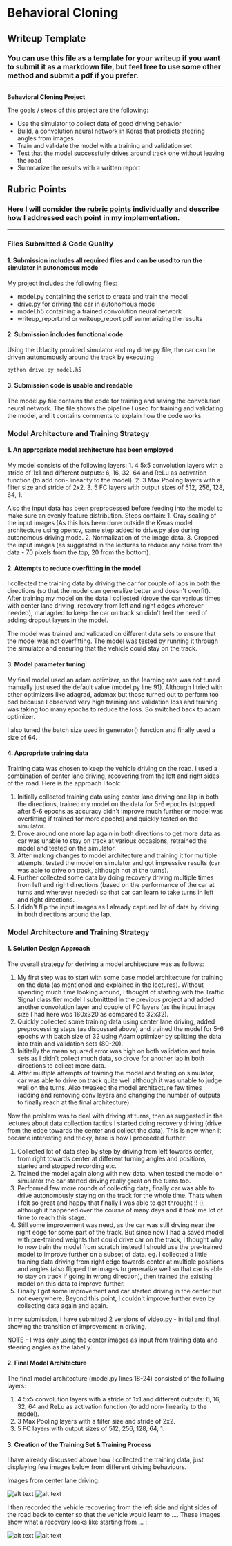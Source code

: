 # **Behavioral Cloning** 

## Writeup Template

### You can use this file as a template for your writeup if you want to submit it as a markdown file, but feel free to use some other method and submit a pdf if you prefer.

---

**Behavioral Cloning Project**

The goals / steps of this project are the following:
* Use the simulator to collect data of good driving behavior
* Build, a convolution neural network in Keras that predicts steering angles from images
* Train and validate the model with a training and validation set
* Test that the model successfully drives around track one without leaving the road
* Summarize the results with a written report


[//]: # (Image References)

[image1]: ./recovery_driving_fromright.JPG "Image1"
[image2]: ./recovery_driving_fromleft.JPG "Image2"
[image3]: ./center_driving_clockwise.JPG "Image3"
[image4]: ./center_driving_anticlockwise.JPG "Image4"


## Rubric Points
### Here I will consider the [rubric points](https://review.udacity.com/#!/rubrics/432/view) individually and describe how I addressed each point in my implementation.  

---
### Files Submitted & Code Quality


#### 1. Submission includes all required files and can be used to run the simulator in autonomous mode

My project includes the following files:
* model.py containing the script to create and train the model
* drive.py for driving the car in autonomous mode
* model.h5 containing a trained convolution neural network 
* writeup_report.md or writeup_report.pdf summarizing the results

#### 2. Submission includes functional code
Using the Udacity provided simulator and my drive.py file, the car can be driven autonomously around the track by executing 
```sh
python drive.py model.h5
```


#### 3. Submission code is usable and readable

The model.py file contains the code for training and saving the convolution neural network. The file shows the pipeline I used for training and validating the model, and it contains comments to explain how the code works.



### Model Architecture and Training Strategy

#### 1. An appropriate model architecture has been employed

My model consists of the following layers:
    1. 4 5x5 convolution layers with a stride of 1x1 and different outputs: 6, 16, 32, 64 and ReLu as activation function (to add non-            linearity to the model).
    2. 3 Max Pooling layers with a filter size and stride of 2x2.
    3. 5 FC layers with output sizes of 512, 256, 128, 64, 1.

Also the input data has been preprocessed before feeding into the model to make sure an evenly feature distribution. Steps contain:
    1. Gray scaling of the input images (As this has been done outside the Keras model architecture using opencv, same step added to              drive.py also during autonomous driving mode.
    2. Normalization of the image data.
    3. Cropped the input images (as suggested in the lectures to reduce any noise from the data - 70 pixels from the top, 20 from the              bottom).


#### 2. Attempts to reduce overfitting in the model

I collected the training data by driving the car for couple of laps in both the directions (so that the model can generalize better and doesn't overfit). After training my model on the data I collected (drove the car various times with center lane driving, recovery from left and right edges wherever needed), managded to keep the car on track so didn't feel the need of adding dropout layers in the model.

The model was trained and validated on different data sets to ensure that the model was not overfitting. The model was tested by running it through the simulator and ensuring that the vehicle could stay on the track.

#### 3. Model parameter tuning

My final model used an adam optimizer, so the learning rate was not tuned manually just used the default value (model.py line 91). Although I tried with other optimizers like adagrad, adamax but those turned out to perform too bad because I observed very high training and validation loss and training was taking too many epochs to reduce the loss. So switched back to adam optimizer.

I also tuned the batch size used in generator() function and finally used a size of 64.


#### 4. Appropriate training data

Training data was chosen to keep the vehicle driving on the road. I used a combination of center lane driving, recovering from the left and right sides of the road. Here is the approach I took:

   1. Initially collected training data using center lane driving one lap in both the directions, trained my model on the data for 5-6           epochs (stopped after 5-6 epochs as accuracy didn't improve much further or model was overfitting if trained for more epochs) and           quickly tested on the simulator.
   2. Drove around one more lap again in both directions to get more data as car was unable to stay on track at various occasions,               retrained the model and tested on the simulator.
   3. After making changes to model architecture and training it for multiple attempts, tested the model on simulator and got impressive         results (car was able to drive on track, although not at the turns).
   4. Further collected some data by doing recovery driving multiple times from left and right directions (based on the performance of the         car at turns and wherever needed) so that car can learn to take turns in left and right directions.
   5. I didn't flip the input images as I already captured lot of data by driving in both directions around the lap.



### Model Architecture and Training Strategy

#### 1. Solution Design Approach

The overall strategy for deriving a model architecture was as follows:

   1. My first step was to start with some base model architecture for training on the data (as mentioned and explained in the lectures).         Without spending much time looking around, I thought of starting with the Traffic Signal classifier model I submittted in the               previous project and added another convolution layer and couple of FC layers (as the input image size I had here was 160x320 as             compared to 32x32).
   2. Quickly collected some training data using center lane driving, added preprocessing steps (as discussed above) and trained the model       for 5-6 epochs with batch size of 32 using Adam optimizer by splitting the data into train and validation sets (80-20).
   3. Inititally the mean squared error was high on both validation and train sets as I didn't collect much data, so drove for another lap       in both directions to collect more data.
   4. After multiple attempts of training the model and testing on simulator, car was able to drive on track quite well although it was           unable to judge well on the turns. Also tweaked the model architecture few times (adding and removing conv layers and changing the         number of outputs to finally reach at the final architecture).

Now the problem was to deal with driving at turns, then as suggested in the lectures about data collection tactics I started doing recovery driving (drive from the edge towards the center and collect the data). This is now when it became interesting and tricky, here is how I proceeded further:

   1. Collected lot of data step by step by driving from left towards center, from right towards center at different turning angles and           positions, started and stopped recording etc.
   2. Trained the model again along with new data, when tested the model on simulator the car started driving really great on the turns           too.
   3. Performed few more rounds of collecting data, finally car was able to drive autonomously staying on the track for the whole time.           Thats when I felt so great and happy that finally I was able to get throught !! :), although it happened over the course of many days       and it took me lot of time to reach this stage.
   4. Still some improvement was need, as the car was still drving near the right edge for some part of the track. But since now I had a         saved model with pre-trained weights that could drive car on the track, I thought why to now train the model from scratch instead I         should use the pre-trained model to improve further on a subset of data. eg. I collected a little training data driving from right         edge towards center at multiple positions and angles (also flipped the images to generalize well so that car is able to stay on track       if going in wrong direction), then trained the existing model on this data to improve further.
   5. Finally I got some improvement and car started driving in the center but not everywhere. Beyond this point, I couldn't improve             further even by collecting data again and again.

In my submission, I have submitted 2 versions of video.py - initial and final, showing the transition of improvement in driving.


NOTE - I was only using the center images as input from training data and steering angles as the label y.


#### 2. Final Model Architecture

The final model architecture (model.py lines 18-24) consisted of the follwing layers:

   1. 4 5x5 convolution layers with a stride of 1x1 and different outputs: 6, 16, 32, 64 and ReLu as activation function (to add non-             linearity to the model).
   2. 3 Max Pooling layers with a filter size and stride of 2x2.
   3. 5 FC layers with output sizes of 512, 256, 128, 64, 1.


#### 3. Creation of the Training Set & Training Process

I have already discussed above how I collected the training data, just displaying few images below from different driving behaviours. 

Images from center lane driving:

![alt text][image3]
![alt text][image4]

I then recorded the vehicle recovering from the left side and right sides of the road back to center so that the vehicle would learn to .... These images show what a recovery looks like starting from ... :

![alt text][image1]
![alt text][image2]


